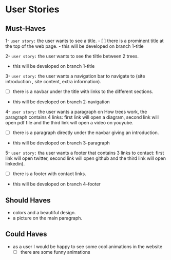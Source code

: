 # User Stories

## Must-Haves

1- `user story:` the user wants to see a title.
    - [ ] there is a prominent title at the top of the web page.
    - this will be developed on branch 1-title

2- `user story:` the user wants to see the tiltle between 2 trees.

- this will be developed on branch 1-title

3- `user story:` the user wants a navigation bar to navigate to (site introduction
, site content, extra information).

- [ ] there is a navbar under the title with links to the different sections.
- this will be developed on branch 2-navigation

4- `user story:` the user wants a paragraph on How trees work, the paragraph
contains 4 links: first link will open a diagram, second link will open
pdf file and the third link will open a video on youyube.

- [ ]  there is a paragraph directly under the navbar giving an introduction.
- this will be developed on branch 3-paragraph

5- `user story:` tha user wants a footer that contains 3 links to contact:
first link will open twitter, second link will open github and
the third link will open linkedin).

- [ ] there is a footer with contact links.
- this will be developed on branch 4-footer

## Should Haves

- colors and a beautiful design.
- a picture on the main paragraph.

## Could Haves

- as a user I would be happy to see some cool animations in the website
  - [ ] there are some funny animations

